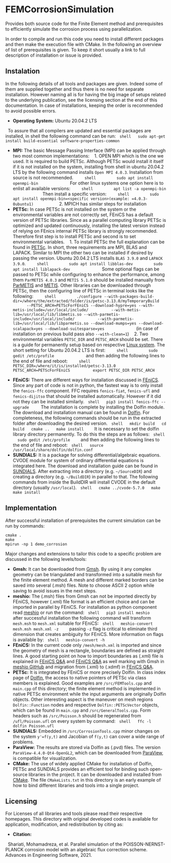 # FEMCorrosionSimulation
Provides both source code for the Finite Element method and prerequisites to efficiently simulate the corrosion process using parallelization.

In order to compile and run this code you need to install different packages and then make the execution file with CMake. In the following an overview of list of prerequisites is given.
To keep it short usually a link to full description of installation or issue is provided.

## Instalation
In the following details of all tools and packages are given. Indeed some of them are supplied together and thus there is no need for separate installation. However naming all is for having the big image of setups related to the underlying publication, see the licensing section at the end of this documentation. In case of installations, keeping the order is recommended to avoid possible errors.

- **Operating System:** Ubuntu 20.04.2 LTS

  To assure that all compilers are updated and essential packages are installed, in shell the following command can be run:
  ```shell
  sudo apt-get install build-essential software-properties-common
  ```
- **MPI:** The basic Message Passing Interface (MPI) can be applied through two most common implementations:
   1. OPEN MPI which is the one we used. It is required to build PETSc. Although PETSc would install it itself if it is not installed on the system, installing from shell in ubuntu 20.04.2 LTS by the following command installs `Open MPI 4.0.3`. Installation from source is not recommended.
        ```shell
        sudo apt install openmpi-bin
        ```
        For other linux systems one option here is to enlist all available versions:
        ```shell
        apt list -a openmpi-bin
        ```
        Then install a specific version:
        ```shell
        sudo apt install openmpi-bin=<specific version>(example: =4.0.3-0ubuntu1)
        ```
   2. MPICH has similar steps for installation
- **PETSc:** In case PETSc is not installed on the system or the environmental variables are not correctly set, FEniCS has a default version of PETSc libraries. Since as a parallel computing library PETSc is optimized and updated continuously, installing the latest version instead of relying on FEnics internal PETSc library is strongly recommended. Therefore first step is to install PETSc and second is to set environmental variables.
   1. To install PETSc the full explanation can be found in [PETSc](https://www.mcs.anl.gov/petsc/documentation/installation.html). In short, three requirements are MPI, BLAS and LAPACK. Similar to MPI the other two can be installed if desired by passing the version. Ubuntu 20.04.2 LTS installs `BLAS 3.9.0` and `LAPACK 3.9.0`.
        ```shell
        sudo apt install libblas-dev
        sudo apt install liblapack-dev
        ```
        Some optional flags can be passed to PETSc while configuring to enhance the performance, among them `ParMETIS 4.0.3` and `METIS 5.1.0` should be installed manually from [ParMETIS](http://glaros.dtc.umn.edu/gkhome/metis/parmetis/download) and [METIS](http://glaros.dtc.umn.edu/gkhome/metis/metis/download). Other libraries can be downloaded through PETSc, then the configuring line of PETSc in terminal looks like the following:
        ```shell
        ./configure --with-packages-build-dir=/where/the/extracted/folder/is/petsc-3.13.0/myTemporaryBuild 
        --PETSC_ARCH=PETScForFEniCS --download-hypre=yes --with-metis-include=/usr/local/include/ 
        --with-metis-lib=/usr/local/lib/libmetis.so --with-parmetis-include=/usr/local/include/ 
        --with-parmetis-lib=/usr/local/lib/libparmetis.so --download-mumps=yes --download-scalapack=yes --download-suitesparse=yes
        ```
        (in case of installation on previous build pass also `--with-clean=1`)
   2. Two environmental variables `PETSC_DIR` and `PETSC_ARCH` should be set. There is a guide for permanently setup based on respective [Linux system](https://unix.stackexchange.com/questions/117467/how-to-permanently-set-environmental-variables). The short setting for Ubuntu 20.04.2 LTS is first:
        ```shell
        sudo gedit /etc/profile
        ```
        and then adding the following lines to the end of file and reboot:
        ```shell
        PETSC_DIR=/where/it/is/installed/petsc-3.13.0 
        PETSC_ARCH=PETScForFEniCS 
        export PETSC_DIR PETSC_ARCH
        ```
- **FEniCS:** There are different ways for installation discussed in [FEniCS](https://fenics.readthedocs.io/en/latest/installation.html#id6). Since any part of code is not in python, the fastest way is to only install the `fenics-ffc` component. FFC requires `fenics-fiat`, `fenics-ufl` and `fenics-dijitso` that should be installed automatically. However if it did not they can be installed similarly.
  ```shell
  pip3 install fenics-ffc --upgrade
  ```
   The installation is complete by installing the Dolfin module. The download and installation manual can be found in [Dolfin](https://bitbucket.org/fenics-project/dolfin/src/master/). For completeness, the following commands should be run in the extracted folder after downloading the desired version.
  ```shell
  mkdir build
  cd build
  cmake ..
  make install
  ```
  It is necessary to set the dolfin library directory permanently. To do this the steps are as follows:
  ```shell
  sudo gedit /etc/profile
  ```
  and then adding the following lines to the end of file and reboot:
  ```shell
  source /usr/local/share/dolfin/dolfin.conf
  ```
- **SUNDIALS:** It is a package for solving differential/algebraic equations. CVODE module for system of ordinary differential equations is integrated here. The download and installation guide can be found in [SUNDIALS](https://computing.llnl.gov/projects/sundials/sundials-software). After extracting into a directory (e.g. `~/SourceDIR`) and creating a directory (e.g. `~/BuildDIR`) in parallel to that. The following commands from inside the BuildDIR will install CVODE in the default directory (usually `/usr/local`).
  ```shell
  cmake ../cvode-5.7.0
  make
  make install
  ```
## Implementation
After successful installation of prerequisites the current simulation can be run by commands:
```shell
cmake .
make
mpirun -np 1 demo_corrosion
```
Major changes and extensions to tailor this code to a specific problem are discussed in the following levels/tools:
- **Gmsh:** It can be downloaded from [Gmsh](https://gmsh.info/). By using it any complex geometry can be triangulated and transformed into a suitable mesh for the finite element method. A mesh and different marked borders can be saved into several (.msh) files. Note to choose ASCII 2 option while saving to avoid issues in the next steps.
- **meshio:** The (.msh) files from Gmsh can not be imported directly by FEniCS, however (.xml) file format is an efficient choice and can be imported in parallel by FEniCS. For installation as python component read [meshio](https://pypi.org/project/meshio/) or run the command:
  ```shell
  pip3 install meshio
  ```
  after successful installation the following command will transform `mesh.msh` to `mesh.xml` suitable for FEniCS:
  ```shell
  meshio-convert mesh.msh mesh.xml -z
  ```
  passing `-z` flag is critical to eliminate third dimension that creates ambiguity for FEniCS. More information on flags is available by:
  ```shell
  meshio-convert -h
  ```
- **FEniCS:** In the current code only `/mesh/mesh.xml` is imported and since the geometry of mesh is a rectangle, boundaries are defined as straight lines. A good starting point on how to import boundaries as (.xml) file is explained in [FEniCS Q&A](https://fenicsproject.org/qa/2986/how-to-define-boundary-condition-for-mesh-generated-by-gmsh/) and [FEniCS Q&A](https://fenicsproject.org/qa/5337/importing-marked-mesh-for-parallel-use/) as well marking with Gmsh in [meshio GitHub](https://github.com/nschloe/meshio/issues/265) and migration from (.xml) to (.xdmf) in [FEniCS Q&A](https://fenicsproject.discourse.group/t/transitioning-from-mesh-xml-to-mesh-xdmf-from-dolfin-convert-to-meshio/412/49).
- **PETSc:** It is integrated by FEniCS or more precisely Dolfin. In class index page of [Dolfin](https://fenicsproject.org/olddocs/dolfin/2019.1.0/cpp/classes.html), the access to native pointers of PETSc via class members is explained. Good examples are `/src/FEMTools.cpp` and `main.cpp` of this directory; the finite element method is implemented in native PETSc environment while the input arguments are originally Dolfin objects. Other interesting aspect is the maneuver on mesh regions `Dolfin::Function` nodes and respective `Dolfin::PETScVector` objects, which can be found in `main.cpp` and `/src/GeneralTools.cpp`. Form headers such as `/src/Poisson.h` should be regenerated from `/ufl/Poisson.ufl` on every system by command:
  ```shell
  ffc -l dolfin Poisson.ufl
  ```
- **SUNDIALS:** Embedded in `/src/CorrosionTools.cpp` minor changes on the system `y'=f(y,t)` and Jacobian of `f(y,t)` can cover a wide range of problems.
- **ParaView:** The results are stored via Dolfin as (.pvd) files. The version `ParaView-4.4.0-Qt4-OpenGL2`, which can be downloaded from [ParaView](https://www.paraview.org/download/), is compatible for visualization.
- **CMake:** The use of widely applied CMake for installation of Dolfin, PETSc and SUNDIALS provides an efficient tool for binding such open-source libraries in the project. It can be downloaded and installed from [CMake](https://cmake.org/). The file `CMakeLists.txt` in this directory is an early example of how to bind different libraries and tools into a single project.
## Licensing
For Licenses of all libraries and tools please read their respective homepages. This directory with original developed codes is available for application, modification, and redistribution by citing as:
- **Citation:**

  Shariati, Mohamadreza, et al. Parallel simulation of the POISSON-NERNST-PLANCK corrosion model with an algebraic flux correction scheme. Advances in Engineering Software, 2021.
